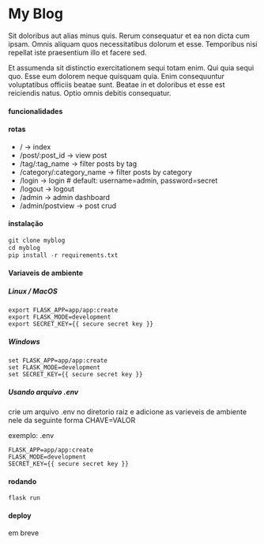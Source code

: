 # My Blog

Sit doloribus aut alias minus quis. Rerum consequatur et ea non dicta cum ipsam. Omnis aliquam quos necessitatibus dolorum et esse. Temporibus nisi repellat iste praesentium illo et facere sed.

Et assumenda sit distinctio exercitationem sequi totam enim. Qui quia sequi quo. Esse eum dolorem neque quisquam quia. Enim consequuntur voluptatibus officiis beatae sunt. Beatae in et doloribus et esse est reiciendis natus. Optio omnis debitis consequatur.

#### funcionalidades

#### rotas
* / -> index
* /post/:post_id -> view post
* /tag/:tag_name -> filter posts by tag
* /category/:category_name -> filter posts by category
* /login -> login # default: username=admin, password=secret
* /logout -> logout
* /admin -> admin dashboard
* /admin/postview -> post crud

#### instalação

```python
git clone myblog
cd myblog
pip install -r requirements.txt
```

#### Variaveis de ambiente
##### Linux / MacOS
```
export FLASK_APP=app/app:create
export FLASK_MODE=development
export SECRET_KEY={{ secure secret key }}
```

##### Windows
```
set FLASK_APP=app/app:create
set FLASK_MODE=development
set SECRET_KEY={{ secure secret key }}
```

##### Usando arquivo .env
crie um arquivo .env no diretorio raiz e adicione as varieveis de ambiente nele da seguinte forma CHAVE=VALOR

exemplo: .env
```envfile
FLASK_APP=app/app:create
FLASK_MODE=development
SECRET_KEY={{ secure secret key }}
```

#### rodando
```
flask run
```

#### deploy
em breve
